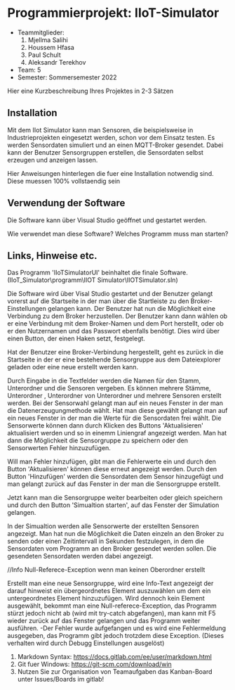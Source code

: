 # Programmierprojekt: IIoT-Simulator

* Teammitglieder:
	1. Mjellma Salihi
	2. Houssem Hfasa
	3. Paul Schult
	4. Aleksandr Terekhov
* Team: 5
* Semester: Sommersemester 2022

Hier eine Kurzbeschreibung Ihres Projektes in 2-3 Sätzen

## Installation

Mit dem IIot Simulator kann man Sensoren, die beispielsweise in Industrieprojekten
eingesetzt werden, schon vor dem Einsatz testen. Es werden Sensordaten simuliert 
und an einen MQTT-Broker gesendet. Dabei kann der Benutzer Sensorgruppen erstellen,
die Sensordaten selbst erzeugen und anzeigen lassen.


Hier Anweisungen hinterlegen die fuer eine Installation notwendig sind. Diese muessen 100% vollstaendig sein

## Verwendung der Software

Die Software kann über Visual Studio geöffnet und gestartet werden.


Wie verwendet man diese Software? Welches Programm muss man starten?

## Links, Hinweise etc.

Das Programm 'IIoTSimulatorUI' beinhaltet die finale Software. 
(IIoT_Simulator\programm\IIOT Simulator\IIOTSimulator.sln)

Die Software wird über Visal Studio gestartet und der Benutzer gelangt vorerst 
auf die Startseite in der man über die Startleiste zu den Broker-Einstellungen gelangen kann.
Der Benutzer hat nun die Möglichkeit eine Verbindung zu dem Broker herzustellen.
Der Benutzer kann dann wählen ob er eine Verbindung mit dem Broker-Namen und
dem Port herstellt, oder ob er den Nutzernamen und das Passwort ebenfalls benötigt. 
Dies wird über einen Button, der einen Haken setzt, festgelegt.

Hat der Benutzer eine Broker-Verbindung hergestellt, geht es zurück in die 
Startseite in der er eine bestehende Sensorgruppe aus dem Dateiexplorer
geladen oder eine neue erstellt werden kann. 

Durch Eingabe in die Textfelder werden die Namen für den Stamm, Unterordner
und die Sensoren vergeben. Es können mehrere Stämme, Unterordner , Unterordner von
Unterordner und mehrere Sensoren erstellt werden. Bei der Sensorwahl gelangt man auf ein neues
Fenster in der man die Datenerzeugungmethode wählt. Hat man diese gewählt gelangt man auf
ein neues Fenster in der man die Werte für die Sensordaten frei wählt.
Die Sensorwerte können dann durch Klicken des Buttons 'Aktualisieren' aktualisiert werden
und so in einemm Liniengraf angezeigt werden. Man hat dann die Möglichkeit die Sensorgruppe zu speichern 
oder den Sensorwerten Fehler hinzuzufügen.

Will man Fehler hinzufügen, gibt man die Fehlerwerte ein und durch den Button
'Aktualisieren' können diese erneut angezeigt werden. Durch den Button 'Hinzufügen'
werden die Sensordaten dem Sensor hinzugefügt und man gelangt zurück auf das Fenster
in der man die Sensorgruppe erstellt.

Jetzt kann man die Sensorgruppe weiter bearbeiten oder gleich
speichern und durch den Button 'Simualtion starten', auf das Fenster der
Simulation gelangen.

In der Simualtion werden alle Sensorwerte der erstellten Sensoren angezeigt.
Man hat nun die Möglichkeit die Daten einzeln an den Broker zu senden oder
einen Zeitintervall in Sekunden festzulegen, in dem die Sensordaten
vom Programm an den Broker gesendet werden sollen. Die gesendeten Sensordaten werden 
dabei angezeigt.


//Info
Null-Referece-Exception wenn man keinen Oberordner erstellt

Erstellt man eine neue Sensorgruppe, wird eine Info-Text angezeigt
der darauf hinweist ein übergeordnetes Element auszuwählen um dem ein
untergeordnetes Element hinzuzufügen. Wird dennoch kein Element ausgewählt,
bekommt man eine Null-referece-Exception, das Programm stürzt jedoch nicht ab (wird mit try-catch abgefangen),
man kann mit F5 wieder zurück auf das Fenster gelangen und das Programm
weiter ausführen. -Der Fehler wurde aufgefangen und es wird eine Fehlermeldung 
ausgegeben, das Programm
gibt jedoch trotzdem diese Exception. (Dieses verhalten wird durch Debugg Einstellungen ausgelöst)

1. Markdown Syntax: https://docs.gitlab.com/ee/user/markdown.html
2. Git fuer Windows: https://git-scm.com/download/win
3. Nutzen Sie zur Organisation von Teamaufgaben das Kanban-Board unter Issues/Boards im gitlab!
